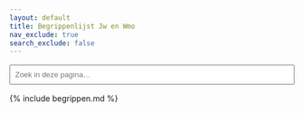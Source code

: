 ```yaml
---
layout: default
title: Begrippenlijst Jw en Wmo
nav_exclude: true
search_exclude: false
---
```


<style>
  /* sidebar weg, content full-width */
  .side-bar { display:none !important; }
  .main { margin-left:0 !important; }

  /* verberg de globale Just-the-Docs zoekbalk */
  .main-header .search { display:none !important; }

  /* optioneel: wat lucht tussen blokken */
  .glossary-section, [data-section] { margin-bottom: 1rem; }

  /* resultatenvak wat extra ruimte geven */
  #glossary-results { margin-top: 1rem; }
</style>

<!-- LOKALE ZOEK (alleen deze pagina) -->
<div id="page-search" style="max-width:720px;margin:1rem 0;">
  <input id="local-q" type="search" placeholder="Zoek in deze pagina…" style="width:100%;padding:.5rem;">
</div>

<!-- hier komen de gefilterde matches -->
<div id="glossary-results" style="display:none"></div>

<!-- De begrippen, build-time ingevoegd door de Action -->
{% include begrippen.md %}

<!-- laad het script -->
<script src="{{ '/assets/js/glossary-local-search.js' | relative_url }}"></script>
